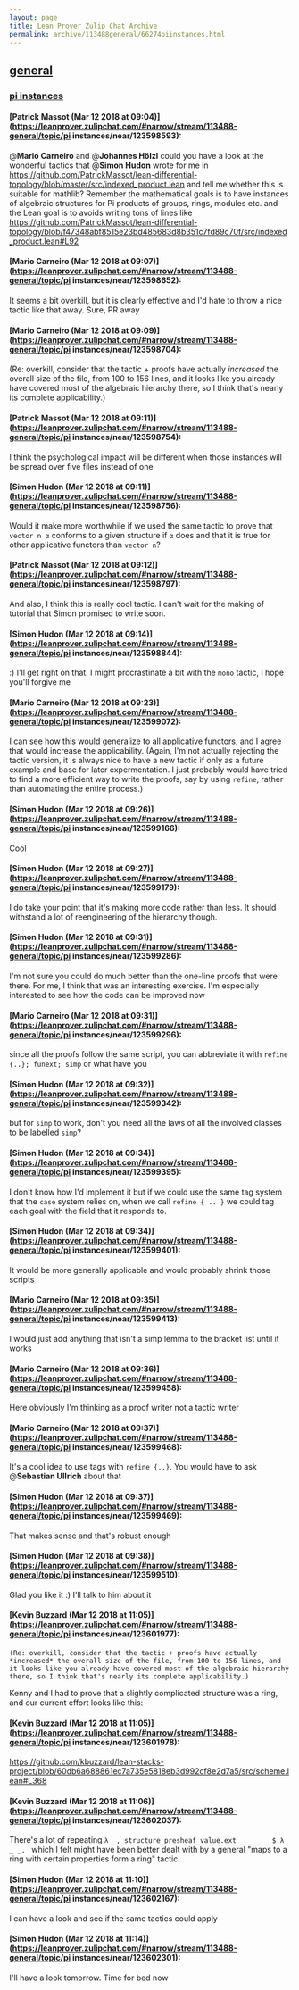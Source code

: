 ```yaml
---
layout: page
title: Lean Prover Zulip Chat Archive 
permalink: archive/113488general/66274piinstances.html
---
```


## [general](index.html)
### [pi instances](66274piinstances.html)

#### [Patrick Massot (Mar 12 2018 at 09:04)](https://leanprover.zulipchat.com/#narrow/stream/113488-general/topic/pi instances/near/123598593):
@**Mario Carneiro** and @**Johannes Hölzl** could you have a look at the wonderful tactics that @**Simon Hudon** wrote for me in https://github.com/PatrickMassot/lean-differential-topology/blob/master/src/indexed_product.lean and tell me whether this is suitable for mathlib? Remember the mathematical goals is to have instances of algebraic structures for Pi products of groups, rings, modules etc. and the Lean goal is to avoids writing tons of lines like https://github.com/PatrickMassot/lean-differential-topology/blob/f47348abf8515e23bd485683d8b351c7fd89c70f/src/indexed_product.lean#L92

#### [Mario Carneiro (Mar 12 2018 at 09:07)](https://leanprover.zulipchat.com/#narrow/stream/113488-general/topic/pi instances/near/123598652):
It seems a bit overkill, but it is clearly effective and I'd hate to throw a nice tactic like that away. Sure, PR away

#### [Mario Carneiro (Mar 12 2018 at 09:09)](https://leanprover.zulipchat.com/#narrow/stream/113488-general/topic/pi instances/near/123598704):
(Re: overkill, consider that the tactic + proofs have actually *increased* the overall size of the file, from 100 to 156 lines, and it looks like you already have covered most of the algebraic hierarchy there, so I think that's nearly its complete applicability.)

#### [Patrick Massot (Mar 12 2018 at 09:11)](https://leanprover.zulipchat.com/#narrow/stream/113488-general/topic/pi instances/near/123598754):
I think the psychological impact will be different when those instances will be spread over five files instead of one

#### [Simon Hudon (Mar 12 2018 at 09:11)](https://leanprover.zulipchat.com/#narrow/stream/113488-general/topic/pi instances/near/123598756):
Would it make more worthwhile if we used the same tactic to prove that `vector n α` conforms to a given structure if `α` does and that it is true for other applicative functors than `vector n`?

#### [Patrick Massot (Mar 12 2018 at 09:12)](https://leanprover.zulipchat.com/#narrow/stream/113488-general/topic/pi instances/near/123598797):
And also, I think this is really cool tactic. I can't wait for the making of tutorial that Simon promised to write soon.

#### [Simon Hudon (Mar 12 2018 at 09:14)](https://leanprover.zulipchat.com/#narrow/stream/113488-general/topic/pi instances/near/123598844):
:) I'll get right on that. I might procrastinate a bit with the `mono` tactic, I hope you'll forgive me

#### [Mario Carneiro (Mar 12 2018 at 09:23)](https://leanprover.zulipchat.com/#narrow/stream/113488-general/topic/pi instances/near/123599072):
I can see how this would generalize to all applicative functors, and I agree that would increase the applicability. (Again, I'm not actually rejecting the tactic version, it is always nice to have a new tactic if only as a future example and base for later expermentation. I just probably would have tried to find a more efficient way to write the proofs, say by using `refine`, rather than automating the entire process.)

#### [Simon Hudon (Mar 12 2018 at 09:26)](https://leanprover.zulipchat.com/#narrow/stream/113488-general/topic/pi instances/near/123599166):
Cool

#### [Simon Hudon (Mar 12 2018 at 09:27)](https://leanprover.zulipchat.com/#narrow/stream/113488-general/topic/pi instances/near/123599179):
I do take your point that it's making more code rather than less. It should withstand a lot of reengineering of the hierarchy though.

#### [Simon Hudon (Mar 12 2018 at 09:31)](https://leanprover.zulipchat.com/#narrow/stream/113488-general/topic/pi instances/near/123599286):
I'm not sure you could do much better than the one-line proofs that were there. For me, I think that was an interesting exercise. I'm especially interested to see how the code can be improved now

#### [Mario Carneiro (Mar 12 2018 at 09:31)](https://leanprover.zulipchat.com/#narrow/stream/113488-general/topic/pi instances/near/123599296):
since all the proofs follow the same script, you can abbreviate it with `refine {..}; funext; simp` or what have you

#### [Simon Hudon (Mar 12 2018 at 09:32)](https://leanprover.zulipchat.com/#narrow/stream/113488-general/topic/pi instances/near/123599342):
but for `simp` to work, don't you need all the laws of all the involved classes to be labelled `simp`?

#### [Simon Hudon (Mar 12 2018 at 09:34)](https://leanprover.zulipchat.com/#narrow/stream/113488-general/topic/pi instances/near/123599395):
I don't know how I'd implement it but if we could use the same tag system that the `case` system relies on, when we call `refine { .. }` we could tag each goal with the field that it responds to.

#### [Simon Hudon (Mar 12 2018 at 09:34)](https://leanprover.zulipchat.com/#narrow/stream/113488-general/topic/pi instances/near/123599401):
It would be more generally applicable and would probably shrink those scripts

#### [Mario Carneiro (Mar 12 2018 at 09:35)](https://leanprover.zulipchat.com/#narrow/stream/113488-general/topic/pi instances/near/123599413):
I would just add anything that isn't a simp lemma to the bracket list until it works

#### [Mario Carneiro (Mar 12 2018 at 09:36)](https://leanprover.zulipchat.com/#narrow/stream/113488-general/topic/pi instances/near/123599458):
Here obviously I'm thinking as a proof writer not a tactic writer

#### [Mario Carneiro (Mar 12 2018 at 09:37)](https://leanprover.zulipchat.com/#narrow/stream/113488-general/topic/pi instances/near/123599468):
It's a cool idea to use tags with `refine {..}`. You would have to ask @**Sebastian Ullrich** about that

#### [Simon Hudon (Mar 12 2018 at 09:37)](https://leanprover.zulipchat.com/#narrow/stream/113488-general/topic/pi instances/near/123599469):
That makes sense and that's robust enough

#### [Simon Hudon (Mar 12 2018 at 09:38)](https://leanprover.zulipchat.com/#narrow/stream/113488-general/topic/pi instances/near/123599510):
Glad you like it :) I'll talk to him about it

#### [Kevin Buzzard (Mar 12 2018 at 11:05)](https://leanprover.zulipchat.com/#narrow/stream/113488-general/topic/pi instances/near/123601977):
```quote
(Re: overkill, consider that the tactic + proofs have actually *increased* the overall size of the file, from 100 to 156 lines, and it looks like you already have covered most of the algebraic hierarchy there, so I think that's nearly its complete applicability.)
```
Kenny and I had to prove that a slightly complicated structure was a ring, and our current effort looks like this:

#### [Kevin Buzzard (Mar 12 2018 at 11:05)](https://leanprover.zulipchat.com/#narrow/stream/113488-general/topic/pi instances/near/123601978):
https://github.com/kbuzzard/lean-stacks-project/blob/60db6a688861ec7a735e5818eb3d992cf8e2d7a5/src/scheme.lean#L368

#### [Kevin Buzzard (Mar 12 2018 at 11:06)](https://leanprover.zulipchat.com/#narrow/stream/113488-general/topic/pi instances/near/123602037):
There's a lot of repeating `λ _, structure_presheaf_value.ext _ _ _ _ $ λ _ _, ` which I felt might have been better dealt with by a general "maps to a ring with certain properties form a ring" tactic.

#### [Simon Hudon (Mar 12 2018 at 11:10)](https://leanprover.zulipchat.com/#narrow/stream/113488-general/topic/pi instances/near/123602167):
I can have a look and see if the same tactics could apply

#### [Simon Hudon (Mar 12 2018 at 11:14)](https://leanprover.zulipchat.com/#narrow/stream/113488-general/topic/pi instances/near/123602301):
I'll have a look tomorrow. Time for bed now

